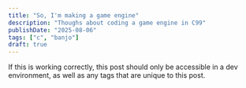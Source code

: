 ```yaml
---
title: "So, I'm making a game engine"
description: "Thoughs about coding a game engine in C99"
publishDate: "2025-08-06"
tags: ["c", "banjo"]
draft: true
---
```


If this is working correctly, this post should only be accessible in a dev environment, as well as any tags that are unique to this post.
